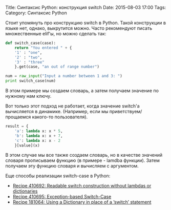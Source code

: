 Title: Синтаксис Python: конструкция switch
Date: 2015-08-03 17:00
Tags: 
Category: Синтаксис Python

Стоит упомянуть про конструкцию switch в Python. Такой конструкции в языке нет, однако, выкрутится можно. Часто рекомендуют писать множественные elif'ы, но можно сделать так:

```python
def switch_case(case):
    return "You entered " + {
    '1' : "one",
    '2' : "two",
    '3' : "three"
    }.get(case, "an out of range number")

num = raw_input("Input a number between 1 and 3: ") 
print switch_case(num)
```

В этом примере мы создаем словарь, а затем получаем значение по нужному нам ключу.

Вот только этот подход не работает, когда значение switch'а вычисляется в динамике. (Например, если мы приветствуем/прощаемся какого-то пользователя). 

```python
result = {
    'a': lambda x: x * 5,
    'b': lambda x: x + 7,
    'c': lambda x: x - 2
    }[value](x)
```

В этом случае мы все также создаем словарь, но в качестве значений словаря прописываем функцию (в примере - lamdba функции). Затем получаем эту функцию словаря и вычисляем с аргументом.

Еще способы реализации switch-case в Python:

- [Recipe 410692: Readable switch construction without lambdas or dictionaries](http://code.activestate.com/recipes/410695/)
- [Recipe 410695: Exception-based Switch-Case](http://code.activestate.com/recipes/410695/)
- [Recipe 181064: Using a Dictionary in place of a ’switch’ statement](http://code.activestate.com/recipes/181064/)